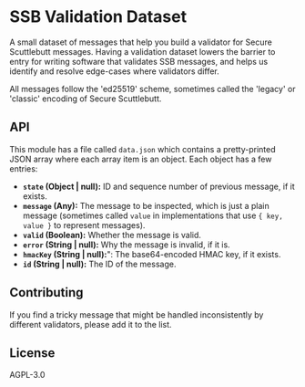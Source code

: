 # SSB Validation Dataset

A small dataset of messages that help you build a validator for Secure
Scuttlebutt messages. Having a validation dataset lowers the barrier to entry
for writing software that validates SSB messages, and helps us identify and
resolve edge-cases where validators differ.

All messages follow the 'ed25519' scheme, sometimes called the 'legacy' or
'classic' encoding of Secure Scuttlebutt.

## API

This module has a file called `data.json` which contains a pretty-printed JSON
array where each array item is an object. Each object has a few entries:

- **`state` (Object | null):** ID and sequence number of previous message, if it exists.
- **`message` (Any):** The message to be inspected, which is just a plain message
  (sometimes called `value` in implementations that use `{ key, value }` to
  represent messages).
- **`valid` (Boolean):** Whether the message is valid.
- **`error` (String | null):** Why the message is invalid, if it is.
- **`hmacKey` (String | null):**": The base64-encoded HMAC key, if it exists.
- **`id` (String | null):** The ID of the message.

## Contributing

If you find a tricky message that might be handled inconsistently by different
validators, please add it to the list.

## License

AGPL-3.0
